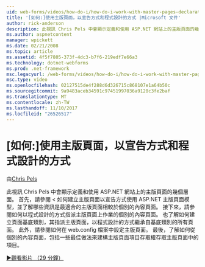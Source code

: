 ```yaml
---
uid: web-forms/videos/how-do-i/how-do-i-work-with-master-pages-declaratively-and-programmatically
title: '[如何:]使用主版頁面，以宣告方式和程式設計的方式 |Microsoft 文件'
author: rick-anderson
description: 此視訊 Chris Pels 中會顯示定義和使用 ASP.NET 網站上的主版頁面的幾個層面。 首先，請參閱 < 如何建立主版頁面 declarati...
ms.author: aspnetcontent
manager: wpickett
ms.date: 02/21/2008
ms.topic: article
ms.assetid: 4f5f7805-373f-4dc3-b7f6-219edf7e66a3
ms.technology: dotnet-webforms
ms.prod: .net-framework
msc.legacyurl: /web-forms/videos/how-do-i/how-do-i-work-with-master-pages-declaratively-and-programmatically
msc.type: video
ms.openlocfilehash: 02127515de4f288d6d326715c868107e1a64b50c
ms.sourcegitcommit: 9a9483aceb34591c97451997036a9120c3fe2baf
ms.translationtype: MT
ms.contentlocale: zh-TW
ms.lasthandoff: 11/10/2017
ms.locfileid: "26526517"
---
```

<a name="how-do-i-work-with-master-pages-declaratively-and-programmatically"></a>[如何:]使用主版頁面，以宣告方式和程式設計的方式
====================
由[Chris Pels](https://twitter.com/chrispels)

此視訊 Chris Pels 中會顯示定義和使用 ASP.NET 網站上的主版頁面的幾個層面。 首先，請參閱 < 如何建立主版頁面以宣告方式使用 ASP.NET 主版頁面模型，並了解哪些資訊是最適合的主版頁面相較於個別的內容頁面。 接下來，請參閱如何以程式設計的方式指派主版頁面上作業的個別的內容頁面。 也了解如何建立頁面基底類別，其指派主版頁面，以程式設計的方式繼承自基底類別的所有頁面。 此外，請參閱如何在 web.config 檔案中設定主版頁面。 最後，了解如何從個別的內容頁面，包括一些最佳做法來建構主版頁面項目存取權存取主版頁面中的項目。

[&#9654;觀看影片 （29 分鐘）](https://channel9.msdn.com/Blogs/ASP-NET-Site-Videos/how-do-i-work-with-master-pages-declaratively-and-programmatically)
